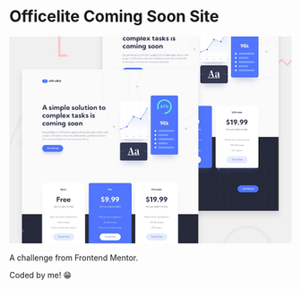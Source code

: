 # Officelite Coming Soon Site

![Design preview for the Officelite comming soon site Frontend Mentor challenge](./static/img/preview.jpg)

A challenge from Frontend Mentor.

Coded by me! 😁
